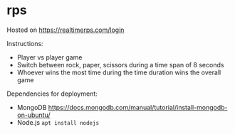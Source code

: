 # rps
Hosted on https://realtimerps.com/login

Instructions:
- Player vs player game
- Switch between rock, paper, scissors during a time span of 8 seconds
- Whoever wins the most time during the time duration wins the overall game

Dependencies for deployment:
- MongoDB https://docs.mongodb.com/manual/tutorial/install-mongodb-on-ubuntu/
- Node.js ```apt install nodejs```
